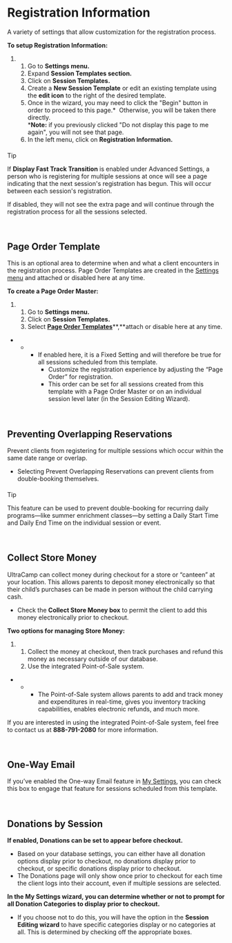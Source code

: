 # Registration Information
A variety of settings that allow customization for the registration process.


**To setup Registration Information:**


1. 1. Go to **Settings menu.**
	2. Expand **Session Templates section.**
	3. Click on **Session Templates.**
	4. Create a **New Session Template** or edit an existing template using the **edit icon** to the right of the desired template.
	5. Once in the wizard, you may need to click the "Begin" button in order to proceed to this page.\*  Otherwise, you will be taken there directly.  
	\***Note:** if you previously clicked "Do not display this page to me again", you will not see that page.
	6. In the left menu, click on **Registration Information.**



#### 
 Tip


If **Display Fast Track Transition** is enabled under Advanced Settings, a person who is registering for multiple sessions at once will see a page indicating that the next session's registration has begun. This will occur between each session's registration. 


If disabled, they will not see the extra page and will continue through the registration process for all the sessions selected.



 



  
  



## Page Order Template


This is an optional area to determine when and what a client encounters in the registration process. Page Order Templates are created in the [Settings menu](https://www.ultracamp.com/admin/Config/pageordermasters.aspx) and attached or disabled here at any time. 


**To create a Page Order Master:**


1. 1. Go to **Settings menu.**
	2. Click on **Session Templates.**
	3. Select [**Page Order Templates**](https://www.ultracamp.com/admin/Config/pageordermasters.aspx)**,**attach or disable here at any time.


* + - If enabled here, it is a Fixed Setting and will therefore be true for all sessions scheduled from this template.
		- Customize the registration experience by adjusting the “Page Order” for registration.
		- This order can be set for all sessions created from this template with a Page Order Master or on an individual session level later (in the Session Editing Wizard).





 


## Preventing Overlapping Reservations


Prevent clients from registering for multiple sessions which occur within the same date range or overlap. 


* Selecting Prevent Overlapping Reservations can prevent clients from double-booking themselves.



#### 
 Tip


This feature can be used to prevent double-booking for recurring daily programs—like summer enrichment classes—by setting a Daily Start Time and Daily End Time on the individual session or event.



 


## Collect Store Money


UltraCamp can collect money during checkout for a store or “canteen” at your location. This allows parents to deposit money electronically so that their child’s purchases can be made in person without the child carrying cash. 


* Check the **Collect Store Money box** to permit the client to add this money electronically prior to checkout.


**Two options for managing Store Money:**


1. 1. Collect the money at checkout, then track purchases and refund this money as necessary outside of our database.
	2. Use the integrated Point-of-Sale system.


* + - The Point-of-Sale system allows parents to add and track money and expenditures in real-time, gives you inventory tracking capabilities, enables electronic refunds, and much more.


If you are interested in using the integrated Point-of-Sale system, feel free to contact us at **888-791-2080** for more information.


 


## One-Way Email


If you’ve enabled the One-way Email feature in [My Settings](https://www.ultracamp.com/Admin/Wizards/setup/emailenabled.aspx), you can check this box to engage that feature for sessions scheduled from this template.


 


## Donations by Session


**If enabled, Donations can be set to appear before checkout.** 


* Based on your database settings, you can either have all donation options display prior to checkout, no donations display prior to checkout, or specific donations display prior to checkout.
* The Donations page will only show once prior to checkout for each time the client logs into their account, even if multiple sessions are selected.


**In the My Settings wizard, you can determine whether or not to prompt for all Donation Categories to display prior to checkout.**


* If you choose not to do this, you will have the option in the **Session** **Editing wizard** to have specific categories display or no categories at all. This is determined by checking off the appropriate boxes.


  
  


